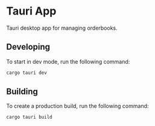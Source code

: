 # Tauri App

Tauri desktop app for managing orderbooks.

## Developing

To start in dev mode, run the following command:

```bash
cargo tauri dev 
```

## Building

To create a production build, run the following command:

```bash
cargo tauri build 
```
